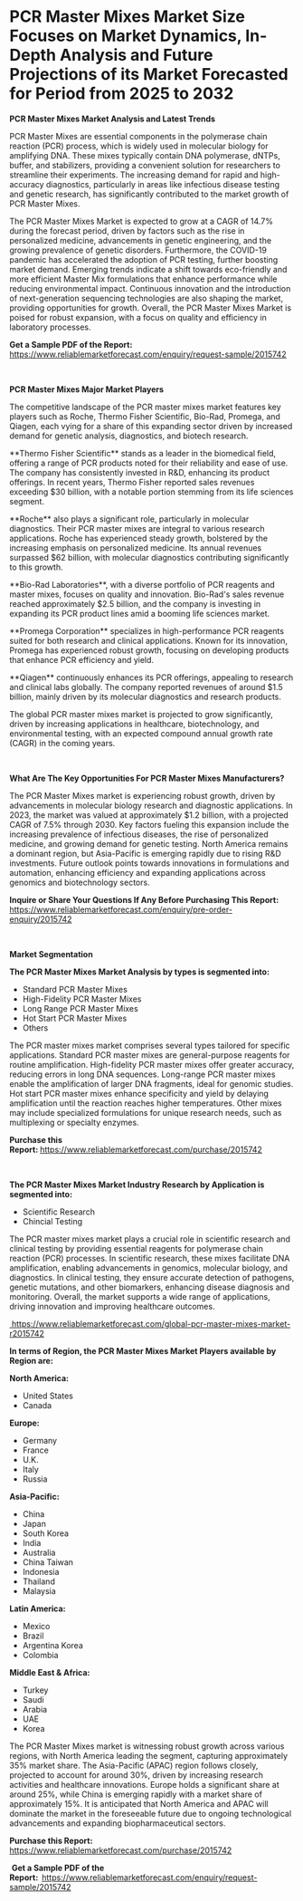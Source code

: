 <p><h1>PCR Master Mixes Market Size Focuses on Market Dynamics, In-Depth Analysis and Future Projections of its Market Forecasted for Period from 2025 to 2032</h1></p><p><strong>PCR Master Mixes Market Analysis and Latest Trends</strong></p>
<p><p>PCR Master Mixes are essential components in the polymerase chain reaction (PCR) process, which is widely used in molecular biology for amplifying DNA. These mixes typically contain DNA polymerase, dNTPs, buffer, and stabilizers, providing a convenient solution for researchers to streamline their experiments. The increasing demand for rapid and high-accuracy diagnostics, particularly in areas like infectious disease testing and genetic research, has significantly contributed to the market growth of PCR Master Mixes.</p><p>The PCR Master Mixes Market is expected to grow at a CAGR of 14.7% during the forecast period, driven by factors such as the rise in personalized medicine, advancements in genetic engineering, and the growing prevalence of genetic disorders. Furthermore, the COVID-19 pandemic has accelerated the adoption of PCR testing, further boosting market demand. Emerging trends indicate a shift towards eco-friendly and more efficient Master Mix formulations that enhance performance while reducing environmental impact. Continuous innovation and the introduction of next-generation sequencing technologies are also shaping the market, providing opportunities for growth. Overall, the PCR Master Mixes Market is poised for robust expansion, with a focus on quality and efficiency in laboratory processes.</p></p>
<p><strong>Get a Sample PDF of the Report:&nbsp;</strong> <a href="https://www.reliablemarketforecast.com/enquiry/request-sample/2015742?utm_campaign=3528&utm_medium=2&utm_source=Github&utm_content=ia&utm_term=13042025&utm_id=pcr-master-mixes">https://www.reliablemarketforecast.com/enquiry/request-sample/2015742</a></p>
<p>&nbsp;</p>
<p><strong>PCR Master Mixes Major Market Players</strong></p>
<p><p>The competitive landscape of the PCR master mixes market features key players such as Roche, Thermo Fisher Scientific, Bio-Rad, Promega, and Qiagen, each vying for a share of this expanding sector driven by increased demand for genetic analysis, diagnostics, and biotech research.</p><p>**Thermo Fisher Scientific** stands as a leader in the biomedical field, offering a range of PCR products noted for their reliability and ease of use. The company has consistently invested in R&D, enhancing its product offerings. In recent years, Thermo Fisher reported sales revenues exceeding $30 billion, with a notable portion stemming from its life sciences segment.</p><p>**Roche** also plays a significant role, particularly in molecular diagnostics. Their PCR master mixes are integral to various research applications. Roche has experienced steady growth, bolstered by the increasing emphasis on personalized medicine. Its annual revenues surpassed $62 billion, with molecular diagnostics contributing significantly to this growth.</p><p>**Bio-Rad Laboratories**, with a diverse portfolio of PCR reagents and master mixes, focuses on quality and innovation. Bio-Rad's sales revenue reached approximately $2.5 billion, and the company is investing in expanding its PCR product lines amid a booming life sciences market.</p><p>**Promega Corporation** specializes in high-performance PCR reagents suited for both research and clinical applications. Known for its innovation, Promega has experienced robust growth, focusing on developing products that enhance PCR efficiency and yield.</p><p>**Qiagen** continuously enhances its PCR offerings, appealing to research and clinical labs globally. The company reported revenues of around $1.5 billion, mainly driven by its molecular diagnostics and research products.</p><p>The global PCR master mixes market is projected to grow significantly, driven by increasing applications in healthcare, biotechnology, and environmental testing, with an expected compound annual growth rate (CAGR) in the coming years.</p></p>
<p>&nbsp;</p>
<p><strong>What Are The Key Opportunities For PCR Master Mixes Manufacturers?</strong></p>
<p><p>The PCR Master Mixes market is experiencing robust growth, driven by advancements in molecular biology research and diagnostic applications. In 2023, the market was valued at approximately $1.2 billion, with a projected CAGR of 7.5% through 2030. Key factors fueling this expansion include the increasing prevalence of infectious diseases, the rise of personalized medicine, and growing demand for genetic testing. North America remains a dominant region, but Asia-Pacific is emerging rapidly due to rising R&D investments. Future outlook points towards innovations in formulations and automation, enhancing efficiency and expanding applications across genomics and biotechnology sectors.</p></p>
<p><strong>Inquire or Share Your Questions If Any Before Purchasing This Report:</strong> <a href="https://www.reliablemarketforecast.com/enquiry/pre-order-enquiry/2015742?utm_campaign=3528&utm_medium=2&utm_source=Github&utm_content=ia&utm_term=13042025&utm_id=pcr-master-mixes">https://www.reliablemarketforecast.com/enquiry/pre-order-enquiry/2015742</a></p>
<p>&nbsp;</p>
<p><strong>Market Segmentation</strong></p>
<p><strong>The PCR Master Mixes Market Analysis by types is segmented into:</strong></p>
<p><ul><li>Standard PCR Master Mixes</li><li>High-Fidelity PCR Master Mixes</li><li>Long Range PCR Master Mixes</li><li>Hot Start PCR Master Mixes</li><li>Others</li></ul></p>
<p><p>The PCR master mixes market comprises several types tailored for specific applications. Standard PCR master mixes are general-purpose reagents for routine amplification. High-fidelity PCR master mixes offer greater accuracy, reducing errors in long DNA sequences. Long-range PCR master mixes enable the amplification of larger DNA fragments, ideal for genomic studies. Hot start PCR master mixes enhance specificity and yield by delaying amplification until the reaction reaches higher temperatures. Other mixes may include specialized formulations for unique research needs, such as multiplexing or specialty enzymes.</p></p>
<p><strong>Purchase this Report:&nbsp;</strong><a href="https://www.reliablemarketforecast.com/purchase/2015742?utm_campaign=3528&utm_medium=2&utm_source=Github&utm_content=ia&utm_term=13042025&utm_id=pcr-master-mixes">https://www.reliablemarketforecast.com/purchase/2015742</a></p>
<p>&nbsp;</p>
<p><strong>The PCR Master Mixes Market Industry Research by Application is segmented into:</strong></p>
<p><ul><li>Scientific Research</li><li>Chincial Testing</li></ul></p>
<p><p>The PCR master mixes market plays a crucial role in scientific research and clinical testing by providing essential reagents for polymerase chain reaction (PCR) processes. In scientific research, these mixes facilitate DNA amplification, enabling advancements in genomics, molecular biology, and diagnostics. In clinical testing, they ensure accurate detection of pathogens, genetic mutations, and other biomarkers, enhancing disease diagnosis and monitoring. Overall, the market supports a wide range of applications, driving innovation and improving healthcare outcomes.</p></p>
<p><a href="https://www.reliablemarketforecast.com/global-pcr-master-mixes-market-r2015742?utm_campaign=3528&utm_medium=2&utm_source=Github&utm_content=ia&utm_term=13042025&utm_id=pcr-master-mixes">&nbsp;https://www.reliablemarketforecast.com/global-pcr-master-mixes-market-r2015742</a></p>
<p><strong>In terms of Region, the PCR Master Mixes Market Players available by Region are:</strong></p>
<p>
    <p> <strong> North America: </strong>
        <ul>
            <li>United States</li>
            <li>Canada</li>
        </ul>
        </p> 
    <p> <strong> Europe: </strong>
        <ul>
            <li>Germany</li>
            <li>France</li>
            <li>U.K.</li>
            <li>Italy</li>
            <li>Russia</li>
        </ul>
        </p> 
    <p> <strong> Asia-Pacific: </strong>
        <ul>
            <li>China</li>
            <li>Japan</li>
            <li>South Korea</li>
            <li>India</li>
            <li>Australia</li>
            <li>China Taiwan</li>
            <li>Indonesia</li>
            <li>Thailand</li>
            <li>Malaysia</li>
        </ul>
        </p> 
    <p> <strong> Latin America: </strong>
        <ul>
            <li>Mexico</li>
            <li>Brazil</li>
            <li>Argentina Korea</li>
            <li>Colombia</li>
        </ul>
        </p> 
    <p> <strong> Middle East & Africa: </strong>
        <ul>
            <li>Turkey</li>
            <li>Saudi</li>
            <li>Arabia</li>
            <li>UAE</li>
            <li>Korea</li>
        </ul>
    </p>
    </p>
<p><p>The PCR Master Mixes market is witnessing robust growth across various regions, with North America leading the segment, capturing approximately 35% market share. The Asia-Pacific (APAC) region follows closely, projected to account for around 30%, driven by increasing research activities and healthcare innovations. Europe holds a significant share at around 25%, while China is emerging rapidly with a market share of approximately 15%. It is anticipated that North America and APAC will dominate the market in the foreseeable future due to ongoing technological advancements and expanding biopharmaceutical sectors.</p></p>
<p><strong>Purchase this Report: </strong><a href="https://www.reliablemarketforecast.com/purchase/2015742?utm_campaign=3528&utm_medium=2&utm_source=Github&utm_content=ia&utm_term=13042025&utm_id=pcr-master-mixes">https://www.reliablemarketforecast.com/purchase/2015742</a></p>
<p>&nbsp;<strong>Get a Sample PDF of the Report:&nbsp;&nbsp;</strong><a href="https://www.reliablemarketforecast.com/enquiry/request-sample/2015742?utm_campaign=3528&utm_medium=2&utm_source=Github&utm_content=ia&utm_term=13042025&utm_id=pcr-master-mixes">https://www.reliablemarketforecast.com/enquiry/request-sample/2015742</a></p>
<p><strong></strong></p>
<p><p></p><p></p><p></p></p>